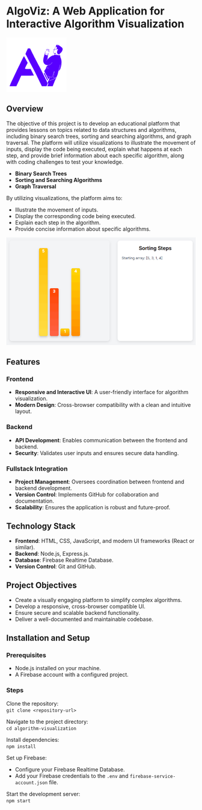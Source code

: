 # AlgoViz: A Web Application for Interactive Algorithm Visualization
![AlgoViz Logo](public/assets/logo.png)
## Overview

The objective of this project is to develop an educational platform that provides lessons on topics related to data structures and algorithms, including binary search trees, sorting and searching algorithms, and graph traversal. The platform will utilize visualizations to illustrate the movement of inputs, display the code being executed, explain what happens at each step, and provide brief information about each specific algorithm, along with coding challenges to test your knowledge.

- **Binary Search Trees**
- **Sorting and Searching Algorithms**
- **Graph Traversal**

By utilizing visualizations, the platform aims to:

- Illustrate the movement of inputs.
- Display the corresponding code being executed.
- Explain each step in the algorithm.
- Provide concise information about specific algorithms.

![Sample Visualization](public/assets/github/sorting.gif)

## Features

### Frontend

- **Responsive and Interactive UI**: A user-friendly interface for algorithm visualization.
- **Modern Design**: Cross-browser compatibility with a clean and intuitive layout.

### Backend

- **API Development**: Enables communication between the frontend and backend.
- **Security**: Validates user inputs and ensures secure data handling.

### Fullstack Integration

- **Project Management**: Oversees coordination between frontend and backend development.
- **Version Control**: Implements GitHub for collaboration and documentation.
- **Scalability**: Ensures the application is robust and future-proof.

## Technology Stack

- **Frontend**: HTML, CSS, JavaScript, and modern UI frameworks (React or similar).
- **Backend**: Node.js, Express.js.
- **Database**: Firebase Realtime Database.
- **Version Control**: Git and GitHub.

## Project Objectives

- Create a visually engaging platform to simplify complex algorithms.
- Develop a responsive, cross-browser compatible UI.
- Ensure secure and scalable backend functionality.
- Deliver a well-documented and maintainable codebase.

## Installation and Setup

### Prerequisites

- Node.js installed on your machine.
- A Firebase account with a configured project.

### Steps

Clone the repository:  
`git clone <repository-url>`

Navigate to the project directory:  
`cd algorithm-visualization`

Install dependencies:  
`npm install`

Set up Firebase:  
- Configure your Firebase Realtime Database.  
- Add your Firebase credentials to the `.env` and `firebase-service-account.json` file.

Start the development server:  
`npm start`
